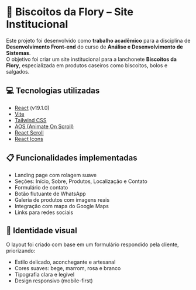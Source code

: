 
# 🧁 Biscoitos da Flory – Site Institucional

Este projeto foi desenvolvido como **trabalho acadêmico** para a disciplina de **Desenvolvimento Front-end** do curso de **Análise e Desenvolvimento de Sistemas**.  
O objetivo foi criar um site institucional para a lanchonete **Biscoitos da Flory**, especializada em produtos caseiros como biscoitos, bolos e salgados.

## 💻 Tecnologias utilizadas

- [React](https://reactjs.org/) (v19.1.0)  
- [Vite](https://vitejs.dev/)  
- [Tailwind CSS](https://tailwindcss.com/)  
- [AOS (Animate On Scroll)](https://michalsnik.github.io/aos/)  
- [React Scroll](https://www.npmjs.com/package/react-scroll)  
- [React Icons](https://react-icons.github.io/react-icons/)

## 📋 Funcionalidades implementadas

- Landing page com rolagem suave
- Seções: Início, Sobre, Produtos, Localização e Contato
- Formulário de contato
- Botão flutuante de WhatsApp
- Galeria de produtos com imagens reais
- Integração com mapa do Google Maps
- Links para redes sociais

## 🎨 Identidade visual

O layout foi criado com base em um formulário respondido pela cliente, priorizando:
- Estilo delicado, aconchegante e artesanal
- Cores suaves: bege, marrom, rosa e branco
- Tipografia clara e legível
- Design responsivo (mobile-first)
